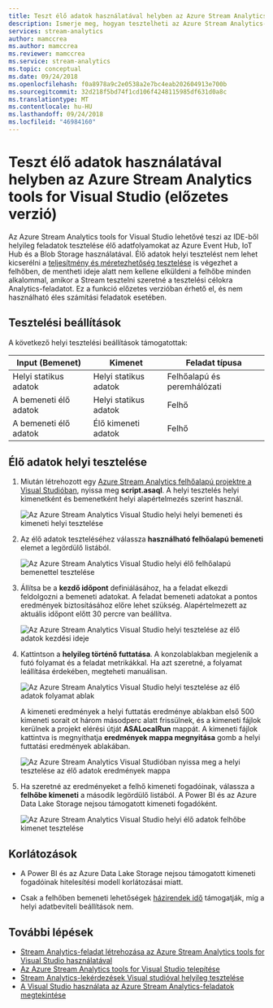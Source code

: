 ```yaml
---
title: Teszt élő adatok használatával helyben az Azure Stream Analytics tools for Visual Studio (előzetes verzió)
description: Ismerje meg, hogyan tesztelheti az Azure Stream Analytics-feladat használatával helyben élő streamelési adatok.
services: stream-analytics
author: mamccrea
ms.author: mamccrea
ms.reviewer: mamccrea
ms.service: stream-analytics
ms.topic: conceptual
ms.date: 09/24/2018
ms.openlocfilehash: f0a8978a9c2e0538a2e7bc4eab202604913e700b
ms.sourcegitcommit: 32d218f5bd74f1cd106f4248115985df631d0a8c
ms.translationtype: MT
ms.contentlocale: hu-HU
ms.lasthandoff: 09/24/2018
ms.locfileid: "46984160"
---
```

# <a name="test-live-data-locally-using-azure-stream-analytics-tools-for-visual-studio-preview"></a>Teszt élő adatok használatával helyben az Azure Stream Analytics tools for Visual Studio (előzetes verzió)

Az Azure Stream Analytics tools for Visual Studio lehetővé teszi az IDE-ből helyileg feladatok tesztelése élő adatfolyamokat az Azure Event Hub, IoT Hub és a Blob Storage használatával. Élő adatok helyi tesztelést nem lehet kicserélni a [teljesítmény és méretezhetőség tesztelése](stream-analytics-streaming-unit-consumption.md) is végezhet a felhőben, de mentheti ideje alatt nem kellene elküldeni a felhőbe minden alkalommal, amikor a Stream tesztelni szeretné a tesztelési célokra Analytics-feladatot. Ez a funkció előzetes verzióban érhető el, és nem használható éles számítási feladatok esetében.

## <a name="testing-options"></a>Tesztelési beállítások

A következő helyi tesztelési beállítások támogatottak:

|**Input** (Bemenet)  |**Kimenet**  |**Feladat típusa**  |
|---------|---------|---------|
|Helyi statikus adatok   |  Helyi statikus adatok   |   Felhőalapú és peremhálózati |
|A bemeneti élő adatok   |  Helyi statikus adatok   |   Felhő |
|A bemeneti élő adatok   |  Élő kimeneti adatok   |   Felhő |

## <a name="local-testing-with-live-data"></a>Élő adatok helyi tesztelése

1. Miután létrehozott egy [Azure Stream Analytics felhőalapú projektre a Visual Studióban](stream-analytics-quick-create-vs.md), nyissa meg **script.asaql**. A helyi tesztelés helyi kimenetként és bemenetként helyi alapértelmezés szerint használ.

   ![Az Azure Stream Analytics Visual Studio helyi helyi bemeneti és kimeneti helyi tesztelése](./media/stream-analytics-live-data-local-testing/stream-analytics-local-testing-local-input-output.png)

2. Az élő adatok teszteléséhez válassza **használható felhőalapú bemeneti** elemet a legördülő listából.

   ![Az Azure Stream Analytics Visual Studio helyi élő felhőalapú bemenettel tesztelése](./media/stream-analytics-live-data-local-testing/stream-analytics-local-testing-cloud-input.png)


3. Állítsa be a **kezdő időpont** definiálásához, ha a feladat elkezdi feldolgozni a bemeneti adatokat. A feladat bemeneti adatokat a pontos eredmények biztosításához előre lehet szükség. Alapértelmezett az aktuális időpont előtt 30 percre van beállítva.

   ![Az Azure Stream Analytics Visual Studio helyi tesztelése az élő adatok kezdési ideje](./media/stream-analytics-live-data-local-testing/stream-analytics-local-testing-cloud-input-start-time.png)

4. Kattintson a **helyileg történő futtatása**. A konzolablakban megjelenik a futó folyamat és a feladat metrikákkal. Ha azt szeretné, a folyamat leállítása érdekében, megteheti manuálisan. 

   ![Az Azure Stream Analytics Visual Studio helyi tesztelése az élő adatok folyamat ablak](./media/stream-analytics-live-data-local-testing/stream-analytics-local-testing-cloud-input-process-window.png)

   A kimeneti eredmények a helyi futtatás eredménye ablakban első 500 kimeneti sorait ot három másodperc alatt frissülnek, és a kimeneti fájlok kerülnek a projekt elérési útját **ASALocalRun** mappát. A kimeneti fájlok kattintva is megnyithatja **eredmények mappa megnyitása** gomb a helyi futtatási eredmények ablakában.

   ![Az Azure Stream Analytics Visual Studióban nyissa meg a helyi tesztelése az élő adatok eredmények mappa](./media/stream-analytics-live-data-local-testing/stream-analytics-local-testing-cloud-input-open-results-folder.png)

5. Ha szeretné az eredményeket a felhő kimeneti fogadóinak, válassza a **felhőbe kimeneti** a második legördülő listából. A Power BI és az Azure Data Lake Storage nejsou támogatott kimeneti fogadóként.

   ![Az Azure Stream Analytics Visual Studio helyi élő adatok felhőbe kimenet tesztelése](./media/stream-analytics-live-data-local-testing/stream-analytics-local-testing-cloud-output.png)
 
## <a name="limitations"></a>Korlátozások

* A Power BI és az Azure Data Lake Storage nejsou támogatott kimeneti fogadóinak hitelesítési modell korlátozásai miatt.

* Csak a felhőben bemeneti lehetőségek [házirendek idő](stream-analytics-out-of-order-and-late-events.md) támogatják, míg a helyi adatbeviteli beállítások nem.

## <a name="next-steps"></a>További lépések

* [Stream Analytics-feladat létrehozása az Azure Stream Analytics tools for Visual Studio használatával](stream-analytics-quick-create-vs.md)
* [Az Azure Stream Analytics tools for Visual Studio telepítése](stream-analytics-tools-for-visual-studio-install.md)
* [Stream Analytics-lekérdezések Visual studióval helyileg tesztelése](stream-analytics-vs-tools-local-run.md)
* [A Visual Studio használata az Azure Stream Analytics-feladatok megtekintése](stream-analytics-vs-tools.md)